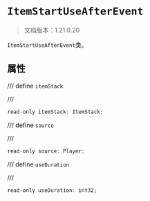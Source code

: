 # `ItemStartUseAfterEvent`

> 文档版本：1.21.0.20

`ItemStartUseAfterEvent`类。

## 属性

/// define
`itemStack`


///

```js
read-only itemStack: ItemStack;
```


/// define
`source`


///

```js
read-only source: Player;
```


/// define
`useDuration`


///

```js
read-only useDuration: int32;
```

